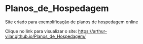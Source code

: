 # Planos_de_Hospedagem
 Site criado para exemplificação de planos de hospedagem online


Clique no link para visualizar o site: https://arthur-vilar.github.io/Planos_de_Hospedagem/

